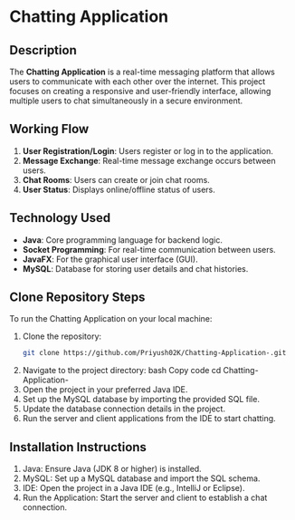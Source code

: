 # Chatting Application

## Description
The **Chatting Application** is a real-time messaging platform that allows users to communicate with each other over the internet. This project focuses on creating a responsive and user-friendly interface, allowing multiple users to chat simultaneously in a secure environment.

## Working Flow
1. **User Registration/Login**: Users register or log in to the application.
2. **Message Exchange**: Real-time message exchange occurs between users.
3. **Chat Rooms**: Users can create or join chat rooms.
4. **User Status**: Displays online/offline status of users.

## Technology Used
- **Java**: Core programming language for backend logic.
- **Socket Programming**: For real-time communication between users.
- **JavaFX**: For the graphical user interface (GUI).
- **MySQL**: Database for storing user details and chat histories.

## Clone Repository Steps
To run the Chatting Application on your local machine:

1. Clone the repository:
   ```bash
   git clone https://github.com/Priyush02K/Chatting-Application-.git

2. Navigate to the project directory:
    bash
Copy code
 cd Chatting-Application-
3. Open the project in your preferred Java IDE.
4. Set up the MySQL database by importing the provided SQL file.
5. Update the database connection details in the project.
6. Run the server and client applications from the IDE to start chatting.

## Installation Instructions
1. Java: Ensure Java (JDK 8 or higher) is installed.
2. MySQL: Set up a MySQL database and import the SQL schema.
3. IDE: Open the project in a Java IDE (e.g., IntelliJ or Eclipse).
4. Run the Application: Start the server and client to establish a chat connection.
